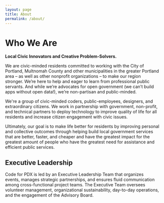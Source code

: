 ```yaml
---
layout: page
title: About
permalink: /about/
---
```


# Who We Are

**Local Civic Innovators and Creative Problem-Solvers.**

We are civic-minded residents committed to working with the City of Portland, Multnomah County and other municipalities in the greater Portland area – as well as other nonprofit organizations – to make our region stronger. We’re here to help and eager to learn from professional public servants. And while we’re advocates for open government (we can’t build apps without open data!), we’re non-partisan and public-minded.

We're a group of civic-minded coders, public-employees, designers, and extraordinary citizens. We work in partnership with government, non-profit, and technical partners to deploy technology to improve quality of life for all residents and increase citizen engagement with civic issues.

Ultimately, our goal is to make life better for residents by improving personal and collective outcomes through helping build local government services that are better, faster, and cheaper and have the greatest impact for the greatest amount of people who have the greatest need for assistance and efficient public services.

## Executive Leadership

Code for PDX is led by an Executive Leadership Team that organizes events, manages strategic partnerships, and ensures fluid communication among cross-functional project teams. The Executive Team oversees volunteer management, organizational sustainability, day-to-day operations, and the engagement of the Advisory Board.
